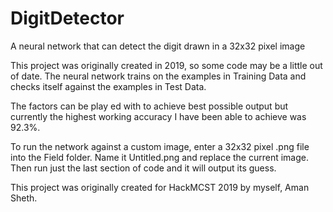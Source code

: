 # DigitDetector
A neural network that can detect the digit drawn in a 32x32 pixel image

This project was originally created in 2019, so some code may be a little out of date. The neural network trains on the examples in Training Data and checks itself against the examples in Test Data. 

The factors can be play ed with to achieve best possible output but currently the highest working accuracy I have been able to achieve was 92.3%. 

To run the network against a custom image, enter a 32x32 pixel .png file into the Field folder. Name it Untitled.png and replace the current image. Then run just the last section of code and it will output its guess. 

This project was originally created for HackMCST 2019 by myself, Aman Sheth. 
